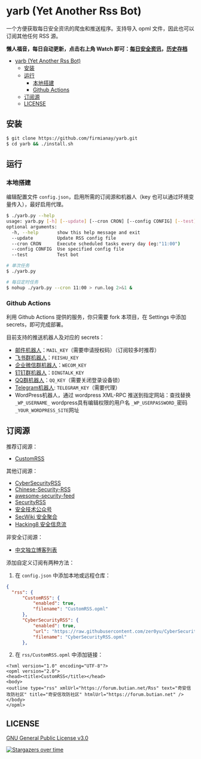 # yarb (Yet Another Rss Bot)

一个方便获取每日安全资讯的爬虫和推送程序。支持导入 opml 文件，因此也可以订阅其他任何 RSS 源。

**懒人福音，每日自动更新，点击右上角 Watch 即可：[每日安全资讯](./today.md)，[历史存档](./archive)**

- [yarb (Yet Another Rss Bot)](#yarb-yet-another-rss-bot)
  - [安装](#安装)
  - [运行](#运行)
    - [本地搭建](#本地搭建)
    - [Github Actions](#github-actions)
  - [订阅源](#订阅源)
  - [LICENSE](#license)

## 安装

```sh
$ git clone https://github.com/firmianay/yarb.git
$ cd yarb && ./install.sh
```

## 运行

### 本地搭建

编辑配置文件 `config.json`，启用所需的订阅源和机器人（key 也可以通过环境变量传入），最好启用代理。

```sh
$ ./yarb.py --help                            
usage: yarb.py [-h] [--update] [--cron CRON] [--config CONFIG] [--test]
optional arguments:
  -h, --help       show this help message and exit
  --update         Update RSS config file
  --cron CRON      Execute scheduled tasks every day (eg:"11:00")
  --config CONFIG  Use specified config file
  --test           Test bot

# 单次任务
$ ./yarb.py

# 每日定时任务
$ nohup ./yarb.py --cron 11:00 > run.log 2>&1 &
```

### Github Actions

利用 Github Actions 提供的服务，你只需要 fork 本项目，在 Settings 中添加 secrets，即可完成部署。

目前支持的推送机器人及对应的 secrets：

- [邮件机器人](https://service.mail.qq.com/cgi-bin/help?subtype=1&&id=28&&no=1001256)：`MAIL_KEY`（需要申请授权码）（订阅较多时推荐）
- [飞书群机器人](https://open.feishu.cn/document/ukTMukTMukTM/ucTM5YjL3ETO24yNxkjN)：`FEISHU_KEY`
- [企业微信群机器人](https://developer.work.weixin.qq.com/document/path/91770)：`WECOM_KEY`
- [钉钉群机器人](https://open.dingtalk.com/document/robots/custom-robot-access)：`DINGTALK_KEY`
- [QQ群机器人](https://github.com/Mrs4s/go-cqhttp)：`QQ_KEY`（需要关闭登录设备锁）
- [Telegram机器人](https://core.telegram.org/bots/api): `TELEGRAM_KEY`（需要代理）
- WordPress机器人，通过 wordpress XML-RPC 推送到指定网站：查找替换`_WP_USERNAME_` wordpress具有编辑权限的用户名 
`_WP_USERPASSWORD_`密码 `_YOUR_WORDPRESS_SITE`网址

## 订阅源

推荐订阅源：

- [CustomRSS](rss/CustomRSS.opml)

其他订阅源：

- [CyberSecurityRSS](https://github.com/zer0yu/CyberSecurityRSS)
- [Chinese-Security-RSS](https://github.com/zhengjim/Chinese-Security-RSS)
- [awesome-security-feed](https://github.com/mrtouch93/awesome-security-feed)
- [SecurityRSS](https://github.com/Han0nly/SecurityRSS)
- [安全技术公众号](https://github.com/ttttmr/wechat2rss)
- [SecWiki 安全聚合](https://www.sec-wiki.com/opml/index)
- [Hacking8 安全信息流](https://i.hacking8.com/)

非安全订阅源：

- [中文独立博客列表](https://github.com/timqian/chinese-independent-blogs)

添加自定义订阅有两种方法：

1. 在 `config.json` 中添加本地或远程仓库：

```json
{
  "rss": {
      "CustomRSS": {
          "enabled": true,
          "filename": "CustomRSS.opml"
      },
      "CyberSecurityRSS": {
          "enabled": true,
          "url": "https://raw.githubusercontent.com/zer0yu/CyberSecurityRSS/master/CyberSecurityRSS.opml",
          "filename": "CyberSecurityRSS.opml"
      },
```

2. 在 `rss/CustomRSS.opml` 中添加链接：

```opml
<?xml version="1.0" encoding="UTF-8"?>
<opml version="2.0">
<head><title>CustomRSS</title></head>
<body>
<outline type="rss" xmlUrl="https://forum.butian.net/Rss" text="奇安信攻防社区" title="奇安信攻防社区" htmlUrl="https://forum.butian.net" />
</body>
</opml>
```

## LICENSE

[GNU General Public License v3.0](./LICENSE)

[![Stargazers over time](https://starchart.cc/VulnTotal-Team/yarb.svg)](https://starchart.cc/VulnTotal-Team/yarb)
